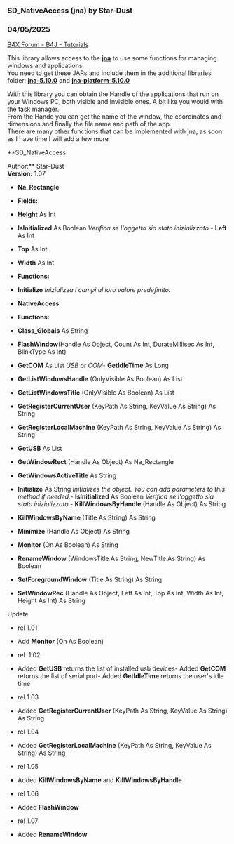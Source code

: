 ### SD_NativeAccess (jna) by Star-Dust
### 04/05/2025
[B4X Forum - B4J - Tutorials](https://www.b4x.com/android/forum/threads/146316/)

This library allows access to the [**jna**](https://javadoc.io/doc/net.java.dev.jna/jna/5.0.0/index.html) to use some functions for managing windows and applications.  
You need to get these JARs and include them in the additional libraries folder: [**jna-5.10.0**](https://mvnrepository.com/artifact/net.java.dev.jna/jna/5.10.0) and [**jna-platform-5.10.0**](https://mvnrepository.com/artifact/net.java.dev.jna/jna-platform/5.10.0)  
  
With this library you can obtain the Handle of the applications that run on your Windows PC, both visible and invisible ones. A bit like you would with the task manager.  
From the Hande you can get the name of the window, the coordinates and dimensions and finally the file name and path of the app.  
There are many other functions that can be implemented with jna, as soon as I have time I will add a few more  
  
**SD\_NativeAccess  
  
Author:** Star-Dust  
**Version:** 1.07  

- **Na\_Rectangle**

- **Fields:**

- **Height** As Int
- **IsInitialized** As Boolean
*Verifica se l'oggetto sia stato inizializzato.*- **Left** As Int
- **Top** As Int
- **Width** As Int

- **Functions:**

- **Initialize**
*Inizializza i campi al loro valore predefinito.*
- **NativeAccess**

- **Functions:**

- **Class\_Globals** As String
- **FlashWindow**(Handle As Object, Count As Int, DurateMillisec As Int, BlinkType As Int)
- **GetCOM** As List
 *USB or COM*- **GetIdleTime** As Long
- **GetListWindowsHandle** (OnlyVisible As Boolean) As List
- **GetListWindowsTitle** (OnlyVisible As Boolean) As List
- **GetRegisterCurrentUser** (KeyPath As String, KeyValue As String) As String
- **GetRegisterLocalMachine** (KeyPath As String, KeyValue As String) As String
- **GetUSB** As List
- **GetWindowRect** (Handle As Object) As Na\_Rectangle
- **GetWindowsActiveTitle** As String
- **Initialize** As String
*Initializes the object. You can add parameters to this method if needed.*- **IsInitialized** As Boolean
*Verifica se l'oggetto sia stato inizializzato.*- **KillWindowsByHandle** (Handle As Object) As String
- **KillWindowsByName** (Title As String) As String
- **Minimize** (Handle As Object) As String
- **Monitor** (On As Boolean) As String
- **RenameWindow** (WindowsTitle As String, NewTitle As String) As Boolean
- **SetForegroundWindow** (Title As String) As String
- **SetWindowRec** (Handle As Object, Left As Int, Top As Int, Width As Int, Height As Int) As String

  
Update  

- rel 1.01

- Add **Monitor** (On As Boolean)

- rel. 1.02

- Added **GetUSB**
returns the list of installed usb devices- Added **GetCOM**
returns the list of serial port- Added **GetIdleTime**
returns the user's idle time
- rel 1.03

- Added **GetRegisterCurrentUser** (KeyPath As String, KeyValue As String) As String

- rel 1.04

- Added **GetRegisterLocalMachine** (KeyPath As String, KeyValue As String) As String

- rel 1.05

- Added **KillWindowsByName** and **KillWindowsByHandle**

- rel 1.06

- Added **FlashWindow**

- rel 1.07

- Added **RenameWindow**